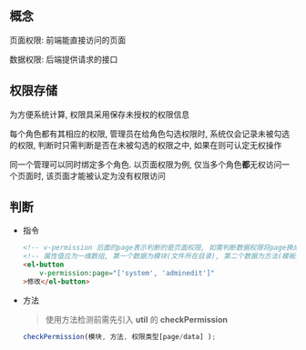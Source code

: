## 概念

页面权限: 前端能直接访问的页面

数据权限: 后端提供请求的接口

## 权限存储

为方便系统计算, 权限具采用保存未授权的权限信息

每个角色都有其相应的权限, 管理员在给角色勾选权限时, 系统仅会记录未被勾选的权限, 判断时只需判断是否在未被勾选的权限之中, 如果在则可认定无权操作

同一个管理可以同时绑定多个角色. 以页面权限为例, 仅当多个角色**都**无权访问一个页面时, 该页面才能被认定为没有权限访问

## 判断

- 指令

	```html
	<!-- v-permission 后面的page表示判断的是页面权限, 如需判断数据权限将page换成data即可, 默认为page -->
	<!-- 属性值应为一维数组, 第一个数据为模块(文件所在目录), 第二个数据为方法(模板文件名) -->
	<el-button
		v-permission:page="['system', 'adminedit']"
	>修改</el-button>

	```

- 方法

	> 使用方法检测前需先引入 **util** 的 **checkPermission**

	```js
	checkPermission(模块, 方法, 权限类型[page/data] );
	```